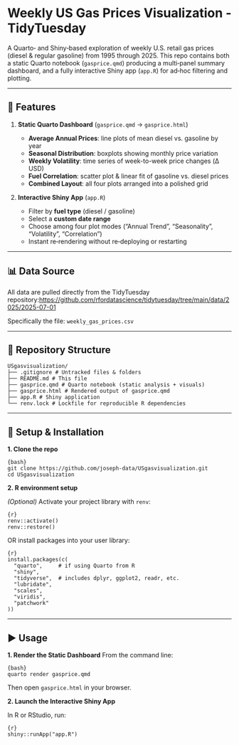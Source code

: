 # Weekly US Gas Prices Visualization - TidyTuesday

A Quarto‐ and Shiny‐based exploration of weekly U.S. retail gas prices (diesel & regular gasoline) from 1995 through 2025. This repo contains both a static Quarto notebook (`gasprice.qmd`) producing a multi‐panel summary dashboard, and a fully interactive Shiny app (`app.R`) for ad‐hoc filtering and plotting.

---

## 🚀 Features

1. **Static Quarto Dashboard** (`gasprice.qmd` → `gasprice.html`)  
   - **Average Annual Prices**: line plots of mean diesel vs. gasoline by year  
   - **Seasonal Distribution**: boxplots showing monthly price variation  
   - **Weekly Volatility**: time series of week-to-week price changes (Δ USD)  
   - **Fuel Correlation**: scatter plot & linear fit of gasoline vs. diesel prices  
   - **Combined Layout**: all four plots arranged into a polished grid

2. **Interactive Shiny App** (`app.R`)  
   - Filter by **fuel type** (diesel / gasoline)  
   - Select a **custom date range**  
   - Choose among four plot modes (“Annual Trend”, “Seasonality”, “Volatility”, “Correlation”)  
   - Instant re‐rendering without re‐deploying or restarting

---

## 📊 Data Source

All data are pulled directly from the TidyTuesday repository:https://github.com/rfordatascience/tidytuesday/tree/main/data/2025/2025-07-01

Specifically the file:
`weekly_gas_prices.csv`

---

## 📁 Repository Structure

```plaintext
USgasvisualization/
├── .gitignore # Untracked files & folders
├── README.md # This file
├── gasprice.qmd # Quarto notebook (static analysis + visuals)
├── gasprice.html # Rendered output of gasprice.qmd
├── app.R # Shiny application
└── renv.lock # Lockfile for reproducible R dependencies
```
---
## 🔧 Setup & Installation

**1. Clone the repo**

```
{bash}
git clone https://github.com/joseph-data/USgasvisualization.git
cd USgasvisualization
```
**2. R environment setup**

*(Optional)* Activate your project library with `renv`:
```
{r}
renv::activate()
renv::restore()
```

OR install packages into your user library:

```
{r}
install.packages(c(
  "quarto",     # if using Quarto from R
  "shiny",
  "tidyverse",  # includes dplyr, ggplot2, readr, etc.
  "lubridate",
  "scales",
  "viridis",
  "patchwork"
))
```
---
## ▶️ Usage
**1. Render the Static Dashboard**
From the command line:

```
{bash}
quarto render gasprice.qmd
```

Then open `gasprice.html` in your browser.

**2. Launch the Interactive Shiny App**

In R or RStudio, run:
```
{r}
shiny::runApp("app.R")
```







